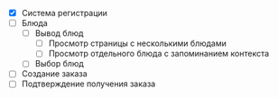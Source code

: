 - [x] Система регистрации
- [ ] Блюда
	- [ ] Вывод блюд
		- [ ] Просмотр страницы с несколькими блюдами
		- [ ] Просмотр отдельного блюда с запоминанием контекста
	- [ ] Выбор блюд
- [ ] Создание заказа
- [ ] Подтверждение получения заказа